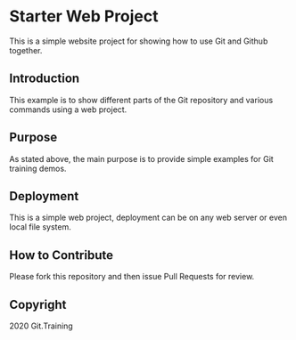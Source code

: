 # Starter Web Project

This is a simple website project for showing how to use Git and Github together. 

## Introduction

This example is to show different parts
of the Git repository and various commands using a web project.

## Purpose

As stated above, the main purpose is to 
provide simple examples for Git training demos.

## Deployment

This is a simple web project, deployment
can be on any web server or even local file system.

## How to Contribute

Please fork this repository and then issue Pull Requests for 
review.

## Copyright

2020 Git.Training